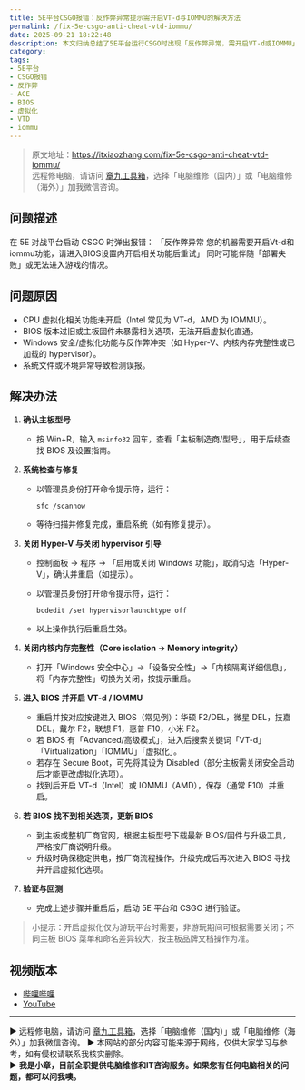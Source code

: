 ```yaml
---
title: 5E平台CSGO报错：反作弊异常提示需开启VT-d与IOMMU的解决方法
permalink: /fix-5e-csgo-anti-cheat-vtd-iommu/
date: 2025-09-21 18:22:48
description: 本文归纳总结了5E平台运行CSGO时出现「反作弊异常，需开启VT-d或IOMMU」的完整解决方案，涵盖系统修复、关闭Hyper-V与内存完整性、禁用hypervisor引导，以及在BIOS中开启虚拟化功能等步骤，帮助用户快速排障。
category:
tags:
- 5E平台
- CSGO报错
- 反作弊
- ACE
- BIOS
- 虚拟化
- VTD
- iommu
---
```


> 原文地址：<https://itxiaozhang.com/fix-5e-csgo-anti-cheat-vtd-iommu/>  
> 远程修电脑，请访问 [章九工具箱](https://zhang9.com/)，选择「电脑维修（国内）」或「电脑维修（海外）」加我微信咨询。 

## 问题描述

在 5E 对战平台启动 CSGO 时弹出报错：
「反作弊异常
您的机器需要开启Vt-d和iommu功能，请进入BIOS设置内开启相关功能后重试」
同时可能伴随「部署失败」或无法进入游戏的情况。

## 问题原因

* CPU 虚拟化相关功能未开启（Intel 常见为 VT-d，AMD 为 IOMMU）。
* BIOS 版本过旧或主板固件未暴露相关选项，无法开启虚拟化直通。
* Windows 安全/虚拟化功能与反作弊冲突（如 Hyper-V、内核内存完整性或已加载的 hypervisor）。
* 系统文件或环境异常导致检测误报。

## 解决办法

1. **确认主板型号**

   * 按 Win+R，输入 `msinfo32` 回车，查看「主板制造商/型号」，用于后续查找 BIOS 及设置指南。

2. **系统检查与修复**

   * 以管理员身份打开命令提示符，运行：

     ```
     sfc /scannow
     ```

   * 等待扫描并修复完成，重启系统（如有修复提示）。

3. **关闭 Hyper-V 与关闭 hypervisor 引导**

   * 控制面板 → 程序 → 「启用或关闭 Windows 功能」，取消勾选「Hyper-V」，确认并重启（如提示）。
   * 以管理员身份打开命令提示符，运行：

     ```
     bcdedit /set hypervisorlaunchtype off
     ```

   * 以上操作执行后重启生效。

4. **关闭内核内存完整性（Core isolation → Memory integrity）**

   * 打开「Windows 安全中心」→「设备安全性」→「内核隔离详细信息」，将「内存完整性」切换为关闭，按提示重启。

5. **进入 BIOS 并开启 VT-d / IOMMU**

   * 重启并按对应按键进入 BIOS（常见例）：华硕 F2/DEL，微星 DEL，技嘉 DEL，戴尔 F2，联想 F1，惠普 F10，小米 F2。
   * 若 BIOS 有「Advanced/高级模式」，进入后搜索关键词「VT-d」「Virtualization」「IOMMU」「虚拟化」。
   * 若存在 Secure Boot，可先将其设为 Disabled（部分主板需关闭安全启动后才能更改虚拟化选项）。
   * 找到后开启 VT-d（Intel）或 IOMMU（AMD），保存（通常 F10）并重启。

6. **若 BIOS 找不到相关选项，更新 BIOS**

   * 到主板或整机厂商官网，根据主板型号下载最新 BIOS/固件与升级工具，严格按厂商说明升级。
   * 升级时确保稳定供电，按厂商流程操作。升级完成后再次进入 BIOS 寻找并开启虚拟化选项。

7. **验证与回测**

   * 完成上述步骤并重启后，启动 5E 平台和 CSGO 进行验证。

> 小提示：开启虚拟化仅为游玩平台时需要，非游玩期间可根据需要关闭；不同主板 BIOS 菜单和命名差异较大，按主板品牌文档操作为准。

## 视频版本

* [哔哩哔哩](https://space.bilibili.com/3546607630944387)
* [YouTube](https://www.youtube.com/@itxiaozhang)

---
▶ 远程修电脑，请访问 [章九工具箱](https://zhang9.com/)，选择「电脑维修（国内）」或「电脑维修（海外）」加我微信咨询。 
▶ 本网站的部分内容可能来源于网络，仅供大家学习与参考，如有侵权请联系我核实删除。  
▶ **我是小章，目前全职提供电脑维修和IT咨询服务。如果您有任何电脑相关的问题，都可以问我噢。**  
